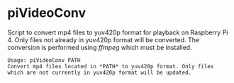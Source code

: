 # piVideoConv
Script to convert mp4 files to yuv420p format for playback on Raspberry Pi 4. Only files not already in yuv420p format will be converted. The conversion is performed using *ffmpeg* which must be installed.

```
Usage: piVideoConv PATH
Convert mp4 files located in *PATH* to yuv420p format. Only files which are not currently in yuv420p format will be updated.
```
